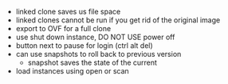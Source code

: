 - linked clone saves us file space
- linked clones cannot be run if you get rid of the original image 
- export to OVF for a full clone 
- use shut down instance, DO NOT USE power off 
- button next to pause for login (ctrl alt del)
- can use snapshots to roll back to previous version 
	- snapshot saves the state of the current 
- load instances using open or scan 
